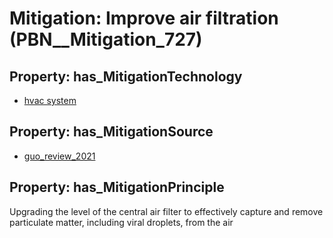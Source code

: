 # Mitigation: __Improve air filtration__ (PBN__Mitigation_727)

## Property: has_MitigationTechnology

* [hvac system](../Technology/PBN__Technology_3190)

## Property: has_MitigationSource

* [guo_review_2021](../Article/PBN__Article_45)

## Property: has_MitigationPrinciple

Upgrading the level of the central air filter to effectively capture and remove particulate matter, including viral droplets, from the air


